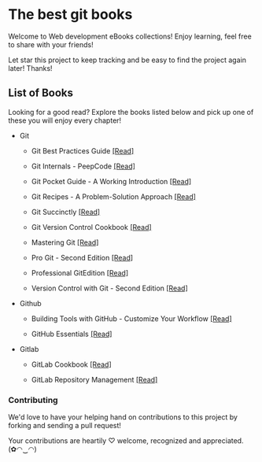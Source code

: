 # The best git books

Welcome to Web development eBooks collections! Enjoy learning, feel free to share with your friends!

Let star this project to keep tracking and be easy to find the project again later! Thanks!

## List of Books

Looking for a good read? Explore the books listed below and pick up one of these you will enjoy every chapter!

* Git

  * Git Best Practices Guide [[Read]](/books/Git%20Best%20Practices%20Guide.pdf)
  
  * Git Internals - PeepCode [[Read]](/books/Git%20Internals%20-%20PeepCode.pdf)
  
  * Git Pocket Guide - A Working Introduction [[Read]](/books/Git%20Pocket%20Guide%20-%20A%20Working%20Introduction.pdf)
  
  * Git Recipes - A Problem-Solution Approach [[Read]](/books/Git%20Recipes%20-%20A%20Problem-Solution%20Approach.pdf)
  
  * Git Succinctly [[Read]](/books/Git%20Succinctly.pdf)
  
  * Git Version Control Cookbook [[Read]](/books/Git%20Version%20Control%20Cookbook.pdf)
  
  * Mastering Git [[Read]](/books/Mastering%20Git.pdf)
  
  * Pro Git - Second Edition [[Read]](/books/Pro%20Git%20-%20Second%20Edition.pdf)
  
  * Professional GitEdition [[Read]](/books/Professional%20Git.pdf)
  
  * Version Control with Git - Second Edition [[Read]](/books/Version%20Control%20with%20Git%20-%20Second%20Edition.pdf)
  
* Github

  * Building Tools with GitHub - Customize Your Workflow [[Read]](/books/Building%20Tools%20with%20GitHub%20-%20Customize%20Your%20Workflow.pdf)
  
  * GitHub Essentials [[Read]](/books/GitHub%20Essentials.pdf)
  
* Gitlab

  * GitLab Cookbook [[Read]](/books/GitLab%20Cookbook.pdf)
  
  * GitLab Repository Management [[Read]](/books/GitLab%20Repository%20Management.pdf)
  
### Contributing

We'd love to have your helping hand on contributions to this project by forking and sending a pull request!

Your contributions are heartily ♡ welcome, recognized and appreciated. (✿◠‿◠)

